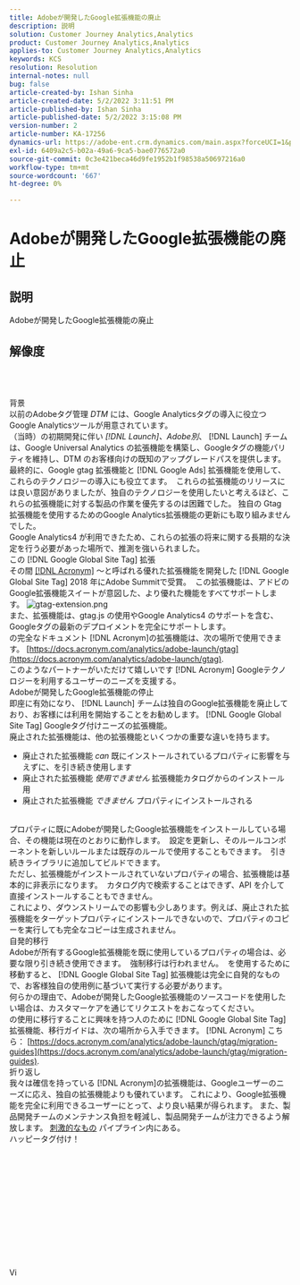 ```yaml
---
title: Adobeが開発したGoogle拡張機能の廃止
description: 説明
solution: Customer Journey Analytics,Analytics
product: Customer Journey Analytics,Analytics
applies-to: Customer Journey Analytics,Analytics
keywords: KCS
resolution: Resolution
internal-notes: null
bug: false
article-created-by: Ishan Sinha
article-created-date: 5/2/2022 3:11:51 PM
article-published-by: Ishan Sinha
article-published-date: 5/2/2022 3:15:08 PM
version-number: 2
article-number: KA-17256
dynamics-url: https://adobe-ent.crm.dynamics.com/main.aspx?forceUCI=1&pagetype=entityrecord&etn=knowledgearticle&id=de94982d-2aca-ec11-a7b5-6045bd00dca1
exl-id: 6409a2c5-b02a-49a6-9ca5-bae0776572a0
source-git-commit: 0c3e421beca46d9fe1952b1f98538a50697216a0
workflow-type: tm+mt
source-wordcount: '667'
ht-degree: 0%

---
```


# Adobeが開発したGoogle拡張機能の廃止

## 説明


Adobeが開発したGoogle拡張機能の廃止


## 解像度

<br><br><br>背景
<br>以前のAdobeタグ管理 *DTM* には、Google Analyticsタグの導入に役立つGoogle Analyticsツールが用意されています。
<br>（当時）の初期開発に伴い *[!DNL Launch]、Adobe別*、 [!DNL Launch] チームは、Google Universal Analytics の拡張機能を構築し、Googleタグの機能パリティを維持し、DTM のお客様向けの既知のアップグレードパスを提供します。
<br>最終的に、Google gtag 拡張機能と [!DNL Google Ads] 拡張機能を使用して、これらのテクノロジーの導入にも役立てます。  これらの拡張機能のリリースには良い意図がありましたが、独自のテクノロジーを使用したいと考えるほど、これらの拡張機能に対する製品の作業を優先するのは困難でした。 独自の Gtag 拡張機能を使用するためのGoogle Analytics拡張機能の更新にも取り組みませんでした。 
<br>Google Analytics4 が利用できたため、これらの拡張の将来に関する長期的な決定を行う必要があった場所で、推測を強いられました。
<br>この [!DNL Google Global Site Tag] 拡張
<br>その間 [[!DNL Acronym]](https://www.acronym.com/) ～と呼ばれる優れた拡張機能を開発した [!DNL Google Global Site Tag] 2018 年にAdobe Summitで受賞。  この拡張機能は、アドビのGoogle拡張機能スイートが意図した、より優れた機能をすべてサポートします。
![gtag-extension.png](https://experienceleaguecommunities.adobe.com/t5/image/serverpage/image-id/32446iD3F68A3559E15F49/image-size/large?v=v2&amp;amp;px=999 "gtag-extension.png")
<br>また、拡張機能は、gtag.js の使用やGoogle Analytics4 のサポートを含む、Googleタグの最新のデプロイメントを完全にサポートします。
<br>の完全なドキュメント [!DNL Acronym]の拡張機能は、次の場所で使用できます。 [https://docs.acronym.com/analytics/adobe-launch/gtag](https://docs.acronym.com/analytics/adobe-launch/gtag).
<br>このようなパートナーがいただけて嬉しいです [!DNL Acronym] Googleテクノロジーを利用するユーザーのニーズを支援する。
<br>Adobeが開発したGoogle拡張機能の停止
<br>即座に有効になり、 [!DNL Launch] チームは独自のGoogle拡張機能を廃止しており、お客様には利用を開始することをお勧めします。 [!DNL Google Global Site Tag] Googleタグ付けニーズの拡張機能。
<br>廃止された拡張機能は、他の拡張機能といくつかの重要な違いを持ちます。<br>
- 廃止された拡張機能 *can* 既にインストールされているプロパティに影響を与えずに、を引き続き使用します
- 廃止された拡張機能 *使用できません* 拡張機能カタログからのインストール用
- 廃止された拡張機能 *できません* プロパティにインストールされる

<br> プロパティに既にAdobeが開発したGoogle拡張機能をインストールしている場合、その機能は現在のとおりに動作します。  設定を更新し、そのルールコンポーネントを新しいルールまたは既存のルールで使用することもできます。  引き続きライブラリに追加してビルドできます。
<br>ただし、拡張機能がインストールされていないプロパティの場合、拡張機能は基本的に非表示になります。  カタログ内で検索することはできず、API を介して直接インストールすることもできません。
<br>これにより、ダウンストリームでの影響も少しあります。例えば、廃止された拡張機能をターゲットプロパティにインストールできないので、プロパティのコピーを実行しても完全なコピーは生成されません。
<br>自発的移行
<br>Adobeが所有するGoogle拡張機能を既に使用しているプロパティの場合は、必要な限り引き続き使用できます。  強制移行は行われません。  を使用するために移動すると、 [!DNL Google Global Site Tag] 拡張機能は完全に自発的なもので、お客様独自の使用例に基づいて実行する必要があります。
<br>何らかの理由で、Adobeが開発したGoogle拡張機能のソースコードを使用したい場合は、カスタマーケアを通じてリクエストをおこなってください。
<br>の使用に移行することに興味を持つ人のために [!DNL Google Global Site Tag] 拡張機能、移行ガイドは、次の場所から入手できます。 [!DNL Acronym] こちら： [https://docs.acronym.com/analytics/adobe-launch/gtag/migration-guides](https://docs.acronym.com/analytics/adobe-launch/gtag/migration-guides).
<br>折り返し
<br>我々は確信を持っている [!DNL Acronym]の拡張機能は、Googleユーザーのニーズに応え、独自の拡張機能よりも優れています。 これにより、Google拡張機能を完全に利用できるユーザーにとって、より良い結果が得られます。 また、製品開発チームのメンテナンス負担を軽減し、製品開発チームが注力できるよう解放します。 [刺激的なもの](https://experienceleaguecommunities.adobe.com/t5/adobe-experience-platform-launch/data-collection-roadmap/ba-p/401733) パイプライン内にある。
<br>ハッピータグ付け！<br><br><br><br><br><br><br><br><br><br><br><br><br><br>Vi
